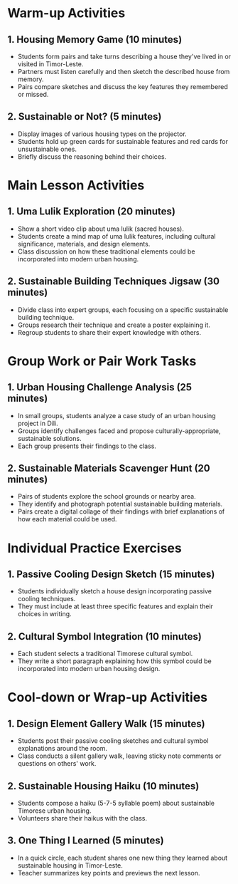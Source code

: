 # Warm-up Activities

## 1. Housing Memory Game (10 minutes)
- Students form pairs and take turns describing a house they've lived in or visited in Timor-Leste.
- Partners must listen carefully and then sketch the described house from memory.
- Pairs compare sketches and discuss the key features they remembered or missed.

## 2. Sustainable or Not? (5 minutes)
- Display images of various housing types on the projector.
- Students hold up green cards for sustainable features and red cards for unsustainable ones.
- Briefly discuss the reasoning behind their choices.

# Main Lesson Activities

## 1. Uma Lulik Exploration (20 minutes)
- Show a short video clip about uma lulik (sacred houses).
- Students create a mind map of uma lulik features, including cultural significance, materials, and design elements.
- Class discussion on how these traditional elements could be incorporated into modern urban housing.

## 2. Sustainable Building Techniques Jigsaw (30 minutes)
- Divide class into expert groups, each focusing on a specific sustainable building technique.
- Groups research their technique and create a poster explaining it.
- Regroup students to share their expert knowledge with others.

# Group Work or Pair Work Tasks

## 1. Urban Housing Challenge Analysis (25 minutes)
- In small groups, students analyze a case study of an urban housing project in Dili.
- Groups identify challenges faced and propose culturally-appropriate, sustainable solutions.
- Each group presents their findings to the class.

## 2. Sustainable Materials Scavenger Hunt (20 minutes)
- Pairs of students explore the school grounds or nearby area.
- They identify and photograph potential sustainable building materials.
- Pairs create a digital collage of their findings with brief explanations of how each material could be used.

# Individual Practice Exercises

## 1. Passive Cooling Design Sketch (15 minutes)
- Students individually sketch a house design incorporating passive cooling techniques.
- They must include at least three specific features and explain their choices in writing.

## 2. Cultural Symbol Integration (10 minutes)
- Each student selects a traditional Timorese cultural symbol.
- They write a short paragraph explaining how this symbol could be incorporated into modern urban housing design.

# Cool-down or Wrap-up Activities

## 1. Design Element Gallery Walk (15 minutes)
- Students post their passive cooling sketches and cultural symbol explanations around the room.
- Class conducts a silent gallery walk, leaving sticky note comments or questions on others' work.

## 2. Sustainable Housing Haiku (10 minutes)
- Students compose a haiku (5-7-5 syllable poem) about sustainable Timorese urban housing.
- Volunteers share their haikus with the class.

## 3. One Thing I Learned (5 minutes)
- In a quick circle, each student shares one new thing they learned about sustainable housing in Timor-Leste.
- Teacher summarizes key points and previews the next lesson.